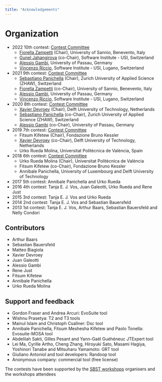 ```yaml
---
title: "Acknowledgements"
---
```


# Organization

* 2022 10th contest: [Contest Committee](https://sbst22.github.io/tools/)
  * [Fiorella Zampetti](https://scholar.google.com/citations?user=-qRba7AAAAAJ&hl=it) (Chair), University of Sannio, Benevento, Italy
  * [Gunel Jahangirova](https://sites.google.com/view/guneljahangirova) (co-Chair), Software Institute - USI, Switzerland
  * [Alessio Gambi](https://staff.fim.uni-passau.de/~gambi/), University of Passau, Germany
  * [Vincenzo Riccio](https://search.usi.ch/en/people/39b5978277864981b53183b0c8e7660b/riccio-vincenzo), Software Institute - USI, Lugano, Switzerland
* 2021 9th contest: [Contest Committee](https://sbst21.github.io/tools/)
  * [Sebastiano Panichella](https://spanichella.github.io) (Chair), Zurich University of Applied Science (ZHAW), Switzerland
  * [Fiorella Zampetti](https://scholar.google.com/citations?user=-qRba7AAAAAJ&hl=it) (co-Chair), University of Sannio, Benevento, Italy
  * [Alessio Gambi](https://staff.fim.uni-passau.de/~gambi/), University of Passau, Germany
  * [Vincenzo Riccio](https://search.usi.ch/en/people/39b5978277864981b53183b0c8e7660b/riccio-vincenzo), Software Institute - USI, Lugano, Switzerland
* 2020 8th contest: [Contest Committee](https://sbst20.github.io/tools/)
  * [Xavier Devroey](http://xdevroey.be) (Chair), Delft University of Technology, Netherlands
  * [Sebastiano Panichella](https://spanichella.github.io) (co-Chair), Zurich University of Applied Science (ZHAW), Switzerland
  * [Alessio Gambi](https://staff.fim.uni-passau.de/~gambi/) (co-Chair), University of Passau, Germany
* 2019 7th contest: [Contest Committee](https://sbst19.github.io/tools/)
  * Fitsum Kifetew (Chair), Fondazione Bruno Kessler
  * [Xavier Devroey](http://xdevroey.be) (co-Chair), Delft University of Technology, Netherlands
  * Urko Rueda Molina, Universitat Politècnica de València, Spain
* 2018 6th contest: [Contest Committee](http://software.imdea.org/sbst18/committees.html)
  * Urko Rueda Molina (Chair), Universitat Politècnica de València
  * Fitsum Kifetew (co-Chair), Fondazione Bruno Kessler
  * Annibale Panichella, University of Luxembourg and Delft University of Technology
* 2017 5th contest: Annibale Panichella and Urko Rueda
* 2016 4th contest: Tanja E. J. Vos, Juan Galeotti, Urko Rueda and Rene Just
* 2015 3rd contest: Tanja E. J. Vos and Urko Rueda
* 2014 2nd contest: Tanja E. J. Vos and Sebastian Bauersfeld
* 2013 1st contest: Tanja E. J. Vos, Arthur Baars, Sebastian Bauersfeld and Nelly Condori

## Contributors

* Arthur Baars
* Sebastian Bauersfeld
* Matteo Biagiola
* Xavier Devroey
* Juan Galeotti
* Alessio Gambi
* Rene Just
* Fitsum Kifetew
* Annibale Panichella
* Urko Rueda Molina

## Support and feedback

* Gordon Fraser and Andrea Arcuri: EvoSuite tool
* Wishnu Prasetya: T2 and T3 tools
* Mainul Islam and Christoph Csallner: Dsc tool
* Annibale Panichella, Fitsum Meshesha Kifetew and Paolo Tonella: Evosuite-MOSA tool
* Abdelilah Sakti, Gilles Pesant and Yann-Gaël Guéhéneuc JTExpert tool
* Lei Ma, Cyrille Artho, Cheng Zhang, Hiroyuki Sato, Masami Hagiya, Yoshinori Tanabe and Mitsuharu Yamamoto: GRT tool
* Giuliano Antoniol and tool developers: Randoop tool
* Anonymous company: commercial tool (free license)

The contests have been supported by the [SBST workshops](http://www.searchbasedsoftwaretesting.org/) organisers and the workshops attendees
